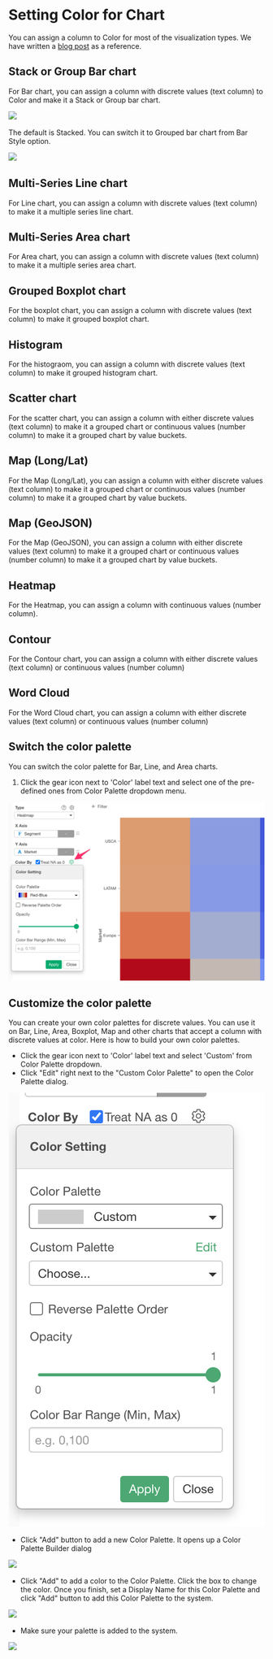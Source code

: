 # Setting Color for Chart

You can assign a column to Color for most of the visualization types. We have written a [blog post](https://blog.exploratory.io/how-to-customize-the-color-palette-and-the-order-in-legend-3d780b567a9b#.tnmbhs2rh) as a reference.

## Stack or Group Bar chart

For Bar chart, you can assign a column with discrete values (text column) to Color and make it a Stack or Group bar chart.


![](images/bar-stacked.png)


The default is Stacked. You can switch it to Grouped bar chart from Bar Style option.


![](images/bar-grouped.png)



## Multi-Series Line chart

For Line chart, you can assign a column with discrete values (text column) to make it a multiple series line chart.

## Multi-Series Area chart

For Area chart, you can assign a column with discrete values (text column) to make it a multiple series area chart.


## Grouped Boxplot chart 

For the boxplot chart, you can assign a column with discrete values (text column) to make it grouped boxplot chart.

## Histogram

For the histograom, you can assign a column with discrete values (text column) to make it grouped histogram chart.

## Scatter chart 

For the scatter chart, you can assign a column with either discrete values (text column) to make it a grouped chart or continuous values (number column) to make it a grouped chart by value buckets. 


## Map (Long/Lat) 

For the Map (Long/Lat), you can assign a column with either discrete values (text column) to make it a grouped chart or continuous values (number column) to make it a grouped chart by value buckets.

## Map (GeoJSON)

For the Map (GeoJSON), you can assign a column with either discrete values (text column) to make it a grouped chart  or continuous values (number column) to make it a grouped chart by value buckets. 

## Heatmap 

For the Heatmap, you can assign a column with continuous values (number column). 

## Contour

For the Contour chart, you can assign a column with either discrete values (text column) or continuous values (number column) 

## Word Cloud

For the Word Cloud chart, you can assign a column with either discrete values (text column) or continuous values (number column) 



## Switch the color palette

You can switch the color palette for Bar, Line, and Area charts.

1. Click the gear icon next to 'Color' label text and select one of the pre-defined ones from Color Palette dropdown menu.

![](images/color-1.png)


## Customize the color palette

You can create your own color palettes for discrete values. You can use it on Bar, Line, Area, Boxplot, Map and other charts that accept a column with discrete values at color. Here is how to build your own color palettes.

* Click the gear icon next to 'Color' label text and select 'Custom' from Color Palette dropdown.
* Click "Edit" right next to the "Custom Color Palette" to open the Color Palette dialog. 

![](images/build_palette1.png)


* Click "Add" button to add a new Color Palette. It opens up a Color Palette Builder dialog

![](images/build_palette2.png)

* Click "Add" to add a color to the Color Palette. Click the box to change the color. Once you finish, set a Display Name for this Color Palette and click "Add" button to add this Color Palette to the system.

![](images/build_palette3.png)

* Make sure your palette is added to the system. 

![](images/build_palette4.png)
